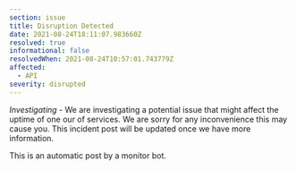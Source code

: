 ```yaml
---
section: issue
title: Disruption Detected
date: 2021-08-24T18:11:07.983660Z
resolved: true
informational: false
resolvedWhen: 2021-08-24T10:57:01.743779Z
affected:
  - API
severity: disrupted
---
```

*Investigating* - We are investigating a potential issue that might affect the uptime of one our of services. We are sorry for any inconvenience this may cause you. This incident post will be updated once we have more information.

This is an automatic post by a monitor bot.
        